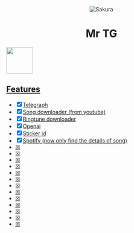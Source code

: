 <p align="center">
  <img src="https://telegra.ph/file/43e9e3a2e604ea243d3f7.jpg" alt="Sakura">
</p>
<h1 align="center">
  <b>Mr TG</b>
</h1>

<a href="https://t.me/Unni0240">
  <img src="https://img.shields.io/badge/Join-blue?logo=telegram" width="70">


## Features

- [x] Telegraph
- [x] Song downloader (from youtube)
- [x] Ringtune downloader
- [x] Openai
- [x] Sticker id
- [x] Spotify (now only find the details of song)
- [x] 
- [x] 
- [x] 
- [x] 
- [x] 
- [x] 
- [x] 
- [x] 
- [x] 
- [x] 
- [x] 
- [x] 
- [x] 

